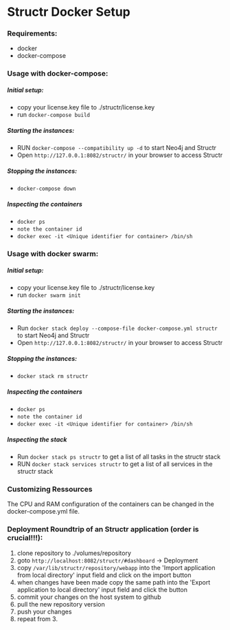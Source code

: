 # Structr Docker Setup

### Requirements:
- docker
- docker-compose

### Usage with docker-compose:
##### Initial setup:

- copy your license.key file to ./structr/license.key
- run `docker-compose build`

##### Starting the instances:
- RUN `docker-compose --compatibility up -d` to start Neo4j and Structr
- Open `http://127.0.0.1:8082/structr/` in your browser to access Structr

##### Stopping the instances:
- `docker-compose down`

##### Inspecting the containers
- `docker ps`
- `note the container id`
- `docker exec -it <Unique identifier for container> /bin/sh`


### Usage with docker swarm:
##### Initial setup:

- copy your license.key file to ./structr/license.key
- run `docker swarm init`

##### Starting the instances:
- Run `docker stack deploy --compose-file docker-compose.yml structr` to start Neo4j and Structr
- Open `http://127.0.0.1:8082/structr/` in your browser to access Structr

##### Stopping the instances:
- `docker stack rm structr`

##### Inspecting the containers
- `docker ps`
- `note the container id`
- `docker exec -it <Unique identifier for container> /bin/sh`

##### Inspecting the stack
- Run `docker stack ps structr` to get a list of all tasks in the structr stack
- RUN `docker stack services structr` to get a list of all services in the structr stack


### Customizing Ressources
The CPU and RAM configuration of the containers can be changed in the docker-compose.yml file. 


### Deployment Roundtrip of an Structr application (order is crucial!!!):

1. clone repository to ./volumes/repository
2. goto `http://localhost:8082/structr/#dashboard` -> Deployment
3. copy `/var/lib/structr/repository/webapp` into the 'Import application from local directory' input field and click on the import button
4. when changes have been made copy the same path into the 'Export application to local directory' input field and click the button
5. commit your changes on the host system to github
6. pull the new repository version
7. push your changes
8. repeat from 3.
